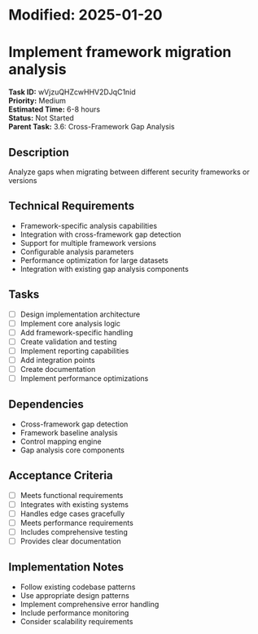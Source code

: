 # Modified: 2025-01-20

# Implement framework migration analysis

**Task ID:** wVjzuQHZcwHHV2DJqC1nid  
**Priority:** Medium  
**Estimated Time:** 6-8 hours  
**Status:** Not Started  
**Parent Task:** 3.6: Cross-Framework Gap Analysis

## Description
Analyze gaps when migrating between different security frameworks or versions

## Technical Requirements
- Framework-specific analysis capabilities
- Integration with cross-framework gap detection
- Support for multiple framework versions
- Configurable analysis parameters
- Performance optimization for large datasets
- Integration with existing gap analysis components

## Tasks
- [ ] Design implementation architecture
- [ ] Implement core analysis logic
- [ ] Add framework-specific handling
- [ ] Create validation and testing
- [ ] Implement reporting capabilities
- [ ] Add integration points
- [ ] Create documentation
- [ ] Implement performance optimizations

## Dependencies
- Cross-framework gap detection
- Framework baseline analysis
- Control mapping engine
- Gap analysis core components

## Acceptance Criteria
- [ ] Meets functional requirements
- [ ] Integrates with existing systems
- [ ] Handles edge cases gracefully
- [ ] Meets performance requirements
- [ ] Includes comprehensive testing
- [ ] Provides clear documentation

## Implementation Notes
- Follow existing codebase patterns
- Use appropriate design patterns
- Implement comprehensive error handling
- Include performance monitoring
- Consider scalability requirements
